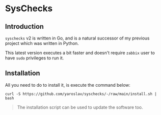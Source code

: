 # SysChecks

## Introduction

`syschecks` v2 is written in Go, and is a natural successor of my previous project which was written in Python.

This latest version executes a bit faster and doesn't require `zabbix` user to have `sudo` privileges to run it.

## Installation

All you need to do to install it, is execute the command below:

```shell
curl -S https://github.com/yaroslav/syschecks/-/raw/main/install.sh | bash
```

> The installation script can be used to update the software too.
